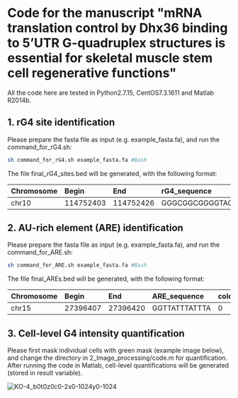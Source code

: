 Code for the manuscript "mRNA translation control by Dhx36 binding to 5’UTR G-quadruplex structures is essential for skeletal muscle stem cell regenerative functions"
===
All the code here are tested in Python2.7.15, CentOS7.3.1611 and Matlab R2014b.
## 1. rG4 site identification
Please prepare the fasta file as input (e.g. example_fasta.fa), and run the command_for_rG4.sh:
```Bash
sh command_for_rG4.sh example_fasta.fa #Bash
```
The file final_rG4_sites.bed will be generated, with the following format:

| Chromosome | Begin | End | rG4_sequence | color | strand | rG4_type |
|:----- |:----- |:----- |:----- |:----- |:----- |:----- |
| chr10 | 114752403 | 114752426 | GGGCGGCGGGGTAGCGGCGGCGGG | 0 | - | Bulge |


## 2. AU-rich element (ARE) identification
Please prepare the fasta file as input (e.g. example_fasta.fa), and run the command_for_ARE.sh:
```Bash
sh command_for_ARE.sh example_fasta.fa #Bash
```
The file final_AREs.bed will be generated, with the following format:

| Chromosome | Begin | End | ARE_sequence | color | strand | ARE_class |
|:----- |:----- |:----- |:----- |:----- |:----- |:----- |
| chr15 | 27396407 | 27396420 | GGTTATTTATTTA | 0 | - | Class_two |

## 3. Cell-level G4 intensity quantification
Please first mask individual cells with green mask (example image below), and change the directory in 2_Image_processing/code.m for quantification. 
After running the code in Matlab, cell-level quantifications will be generated (stored in result variable).

![KO-4_b0t0z0c0-2x0-1024y0-1024](https://user-images.githubusercontent.com/40020029/112088866-858a7e00-8bcb-11eb-896c-faafb126cad0.jpg)
